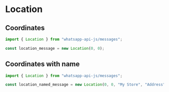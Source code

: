# Location

## Coordinates

```ts
import { Location } from "whatsapp-api-js/messages";

const location_message = new Location(0, 0);
```

## Coordinates with name

```ts
import { Location } from "whatsapp-api-js/messages";

const location_named_message = new Location(0, 0, "My Store", "Address");
```
